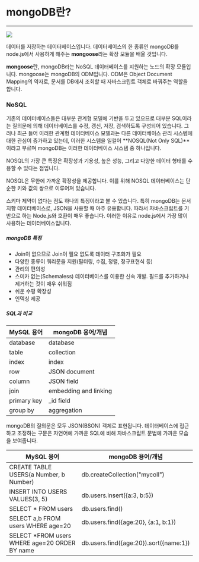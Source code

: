 # mongoDB란?
---
<img src="https://grm-project-template-bucket.s3.ap-northeast-2.amazonaws.com/lesson/les_OjfaO_1533200983114/644e75d5a7cffb7cc0a2590ac0487cdfa5d2bbd905965070644731fe12de5778.png" />

데이터를 저장하는 데이터베이스입니다.
데이터베이스의 한 종류인 mongoDB를 node.js에서 사용하게 해주는 **mongoose**라는 확장 모듈을 배울 것입니다.

**mongoose**란, mongoDB라는 NoSQL 데이터베이스를 지원하는 노드의 확장 모듈입니다.
mongoose는 mongoDB의 ODM입니다.
ODM은 Object Document Mapping의 약자로, 문서를 DB에서 조회할 때 자바스크립트 객체로 바꿔주는 역할을 합니다.

### NoSQL
기존의 데이터베이스들은 대부분 관계형 모델에 기반을 두고 있으므로 대부분 SQL이라는 질의문에 의해 데이터베이스를 수정, 갱신, 저장, 검색하도록 구성되어 있습니다. 그러나 최근 들어 이러한 관계형 데이터베이스 모델과는 다른 데이터베이스 관리 시스템에 대한 관심이 증가하고 있는데, 이러한 시스템을 일컬어 **NOSQL(Not Only SQL)**이라고 부르며 mongoDB는 이러한 데이터베이스 시스템 중 하나입니다.

NOSQL의 가장 큰 특징은 확장성과 기용성, 높은 성능, 그리고 다양한 데이터 형태를 수용할 수 있다는 점입니다.

NOSQL은 무한에 가까운 확장성을 제공합니다. 
이를 위해 NOSQL 데이터베이스는 단순한 키와 값의 쌍으로 이루어져 있습니다.

스키마 제약이 없다는 점도 하나의 특징이라고 볼 수 있습니다.
특히 mongoDB는 문서지향 데이터베이스로, JSON을 사용할 때 아주 유용합니다. 따라서 자바스크립트를 기반으로 하는 Node.js와 호환이 매우 좋습니다. 이러한 이유로 node.js에서 가장 많이 사용하는 데이터베이스입니다.

##### mongoDB 특징
- Join이 없으므로 Join이 필요 없도록 데이터 구조화가 필요
- 다양한 종류이 쿼리문을 지원(필터링, 수집, 정렬, 정규표현식 등)
- 관리의 편의성
- 스미카 없는(Schemaless) 데이터베이스를 이용한 신속 개발. 필드를 추가하거나 제거하는 것이 매우 쉬워짐
- 쉬운 수평 확장성
- 인덱싱 제공

##### SQL과 비교
| MySQL 용어  | mongoDB 용어/개념  |
|---|---|
|database|database|
|table|collection|
|index|index|
|row|JSON document|
|column|JSON field|
|join|embedding and linking|
|primary key|_id field|
|group by|aggregation|

mongoDB의 질의문은 모두 JSON(BSON) 객체로 표현됩니다.
데이터베이스에 접근하고 조정하는 구문은 자연어에 가까운 SQL에 비해 자바스크립트 문법에 가까운 모습을 보여줍니다.

| MySQL 용어  | mongoDB 용어/개념  |
|---|---|
|CREATE TABLE USERS(a Number, b Number)|db.createCollection("mycoll")|
|INSERT INTO USERS VALUES(3, 5)|db.users.insert({a:3, b:5})|
|SELECT * FROM users|db.users.find()|
|SELECT a,b FROM users WHERE age=20|db.users.find({age:20}, {a:1, b:1})|
|SELECT *FROM users WHERE age=20 ORDER BY name|db.users.find({age:20}).sort({name:1})|

